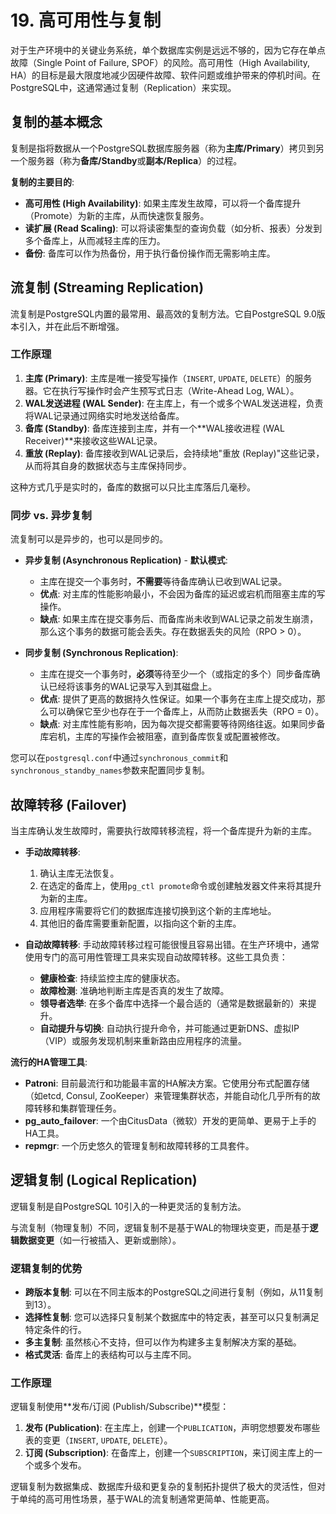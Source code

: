 # 19. 高可用性与复制

对于生产环境中的关键业务系统，单个数据库实例是远远不够的，因为它存在单点故障（Single Point of Failure, SPOF）的风险。高可用性（High Availability, HA）的目标是最大限度地减少因硬件故障、软件问题或维护带来的停机时间。在PostgreSQL中，这通常通过复制（Replication）来实现。

## 复制的基本概念

复制是指将数据从一个PostgreSQL数据库服务器（称为**主库/Primary**）拷贝到另一个服务器（称为**备库/Standby**或**副本/Replica**）的过程。

**复制的主要目的**:
- **高可用性 (High Availability)**: 如果主库发生故障，可以将一个备库提升（Promote）为新的主库，从而快速恢复服务。
- **读扩展 (Read Scaling)**: 可以将读密集型的查询负载（如分析、报表）分发到多个备库上，从而减轻主库的压力。
- **备份**: 备库可以作为热备份，用于执行备份操作而无需影响主库。

## 流复制 (Streaming Replication)

流复制是PostgreSQL内置的最常用、最高效的复制方法。它自PostgreSQL 9.0版本引入，并在此后不断增强。

### 工作原理

1.  **主库 (Primary)**: 主库是唯一接受写操作（`INSERT`, `UPDATE`, `DELETE`）的服务器。它在执行写操作时会产生预写式日志（Write-Ahead Log, WAL）。
2.  **WAL发送进程 (WAL Sender)**: 在主库上，有一个或多个WAL发送进程，负责将WAL记录通过网络实时地发送给备库。
3.  **备库 (Standby)**: 备库连接到主库，并有一个**WAL接收进程 (WAL Receiver)**来接收这些WAL记录。
4.  **重放 (Replay)**: 备库接收到WAL记录后，会持续地"重放 (Replay)"这些记录，从而将其自身的数据状态与主库保持同步。

这种方式几乎是实时的，备库的数据可以只比主库落后几毫秒。

### 同步 vs. 异步复制

流复制可以是异步的，也可以是同步的。

- **异步复制 (Asynchronous Replication)** - **默认模式**:
  - 主库在提交一个事务时，**不需要**等待备库确认已收到WAL记录。
  - **优点**: 对主库的性能影响最小，不会因为备库的延迟或宕机而阻塞主库的写操作。
  - **缺点**: 如果主库在提交事务后、而备库尚未收到WAL记录之前发生崩溃，那么这个事务的数据可能会丢失。存在数据丢失的风险（RPO > 0）。

- **同步复制 (Synchronous Replication)**:
  - 主库在提交一个事务时，**必须**等待至少一个（或指定的多个）同步备库确认已经将该事务的WAL记录写入到其磁盘上。
  - **优点**: 提供了更高的数据持久性保证。如果一个事务在主库上提交成功，那么可以确保它至少也存在于一个备库上，从而防止数据丢失（RPO = 0）。
  - **缺点**: 对主库性能有影响，因为每次提交都需要等待网络往返。如果同步备库宕机，主库的写操作会被阻塞，直到备库恢复或配置被修改。

您可以在`postgresql.conf`中通过`synchronous_commit`和`synchronous_standby_names`参数来配置同步复制。

## 故障转移 (Failover)

当主库确认发生故障时，需要执行故障转移流程，将一个备库提升为新的主库。

- **手动故障转移**:
  1.  确认主库无法恢复。
  2.  在选定的备库上，使用`pg_ctl promote`命令或创建触发器文件来将其提升为新的主库。
  3.  应用程序需要将它们的数据库连接切换到这个新的主库地址。
  4.  其他旧的备库需要重新配置，以指向这个新的主库。

- **自动故障转移**:
  手动故障转移过程可能很慢且容易出错。在生产环境中，通常使用专门的高可用性管理工具来实现自动故障转移。这些工具负责：
  - **健康检查**: 持续监控主库的健康状态。
  - **故障检测**: 准确地判断主库是否真的发生了故障。
  - **领导者选举**: 在多个备库中选择一个最合适的（通常是数据最新的）来提升。
  - **自动提升与切换**: 自动执行提升命令，并可能通过更新DNS、虚拟IP（VIP）或服务发现机制来重新路由应用程序的流量。

**流行的HA管理工具**:
- **Patroni**: 目前最流行和功能最丰富的HA解决方案。它使用分布式配置存储（如etcd, Consul, ZooKeeper）来管理集群状态，并能自动化几乎所有的故障转移和集群管理任务。
- **pg_auto_failover**: 一个由CitusData（微软）开发的更简单、更易于上手的HA工具。
- **repmgr**: 一个历史悠久的管理复制和故障转移的工具套件。

## 逻辑复制 (Logical Replication)

逻辑复制是自PostgreSQL 10引入的一种更灵活的复制方法。

与流复制（物理复制）不同，逻辑复制不是基于WAL的物理块变更，而是基于**逻辑数据变更**（如一行被插入、更新或删除）。

### 逻辑复制的优势

- **跨版本复制**: 可以在不同主版本的PostgreSQL之间进行复制（例如，从11复制到13）。
- **选择性复制**: 您可以选择只复制某个数据库中的特定表，甚至可以只复制满足特定条件的行。
- **多主复制**: 虽然核心不支持，但可以作为构建多主复制解决方案的基础。
- **格式灵活**: 备库上的表结构可以与主库不同。

### 工作原理

逻辑复制使用**发布/订阅 (Publish/Subscribe)**模型：
1.  **发布 (Publication)**: 在主库上，创建一个`PUBLICATION`，声明您想要发布哪些表的变更（`INSERT`, `UPDATE`, `DELETE`）。
2.  **订阅 (Subscription)**: 在备库上，创建一个`SUBSCRIPTION`，来订阅主库上的一个或多个发布。

逻辑复制为数据集成、数据库升级和更复杂的复制拓扑提供了极大的灵活性，但对于单纯的高可用性场景，基于WAL的流复制通常更简单、性能更高。 